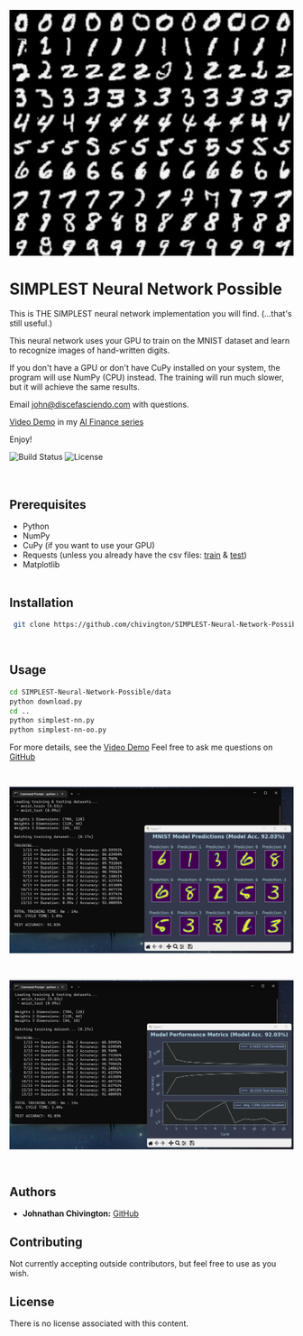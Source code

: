 <p align="center">
 <img width='600' src='https://github.com/chivington/SIMPLEST-Neural-Network-Possible/blob/main/imgs/banner.png' alt='MNIST Digits'/>
</p>

# SIMPLEST Neural Network Possible
This is THE SIMPLEST neural network implementation you will find. (...that's still useful.)

This neural network uses your GPU to train on the MNIST dataset and learn to recognize images of hand-written digits.

If you don't have a GPU or don't have CuPy installed on your system, the program will use NumPy (CPU) instead. The training will run much slower, but it will achieve the same results.

Email john@discefasciendo.com with questions.

[Video Demo](https://youtube.com/@discefasciendo/video) in my [AI Finance series](https://youtube.com/@discefasciendo/playlist)

Enjoy!

![Build Status](https://img.shields.io/badge/build-Stable-green.svg)
![License](https://img.shields.io/badge/license-NONE-green.svg)
<br/><br/><br/>

## Prerequisites
 * Python
 * NumPy
 * CuPy (if you want to use your GPU)
 * Requests (unless you already have the csv files: [train](https://pjreddie.com/media/files/mnist_train.csv) & [test](https://pjreddie.com/media/files/mnist_test.csv))
 * Matplotlib
<br/><br/>


## Installation
```bash
 git clone https://github.com/chivington/SIMPLEST-Neural-Network-Possible.git
```
<br/>

## Usage
```bash
cd SIMPLEST-Neural-Network-Possible/data
python download.py
cd ..
python simplest-nn.py
python simplest-nn-oo.py
```

For more details, see the [Video Demo](https://youtube.com/@discefasciendo)
Feel free to ask me questions on [GitHub](https://github.com/chivington)

<br/>
<p align="center">
 <img src='https://github.com/chivington/SIMPLEST-Neural-Network-Possible/blob/main/imgs/predictions.png' alt='Predictions'/>
</p><br/>

<p align="center">
 <img src='https://github.com/chivington/SIMPLEST-Neural-Network-Possible/blob/main/imgs/performance.png' alt='Performance'/>
</p>
<br/>


## Authors
* **Johnathan Chivington:** [GitHub](https://github.com/chivington)

## Contributing
Not currently accepting outside contributors, but feel free to use as you wish.

## License
There is no license associated with this content.
<br/><br/>
